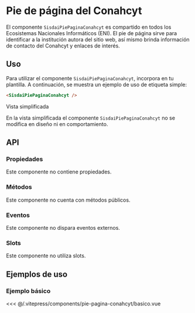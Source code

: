 <script setup>
import EjemploBasico from "../../.vitepress/components/pie-pagina-conahcyt/basico.vue";
</script>

# Pie de página del Conahcyt

El componente `SisdaiPiePaginaConahcyt` es compartido en todos los Ecosistemas Nacionales Informáticos (ENI). El pie de página sirve para identificar a la institución autora del sitio web, así mismo brinda información de contacto del Conahcyt y enlaces de interés.

<section id="uso">

## Uso

Para utilizar el componente `SisdaiPiePaginaConahcyt`, incorpora en tu plantilla. A continuación, se muestra un ejemplo de uso de etiqueta simple:

```html
<SisdaiPiePaginaConahcyt />
```

Vista simplificada

En la vista simplificada el componente `SisdaiPiePaginaConahcyt` no se modifica en diseño ni en comportamiento.

</section>

<section id="api">

## API

### Propiedades

Este componente no contiene propiedades.

### Métodos

Este componente no cuenta con métodos públicos.

### Eventos

Este componente no dispara eventos externos.

### Slots

Este componente no utiliza slots.

</section>
<section id="ejemplos">

## Ejemplos de uso

### Ejemplo básico

<!-- <utils-ejemplo-doc ruta="pie-pagina-conahcyt/basico.vue"/> -->
<EjemploBasico />
<<< @/.vitepress/components/pie-pagina-conahcyt/basico.vue

</section>
